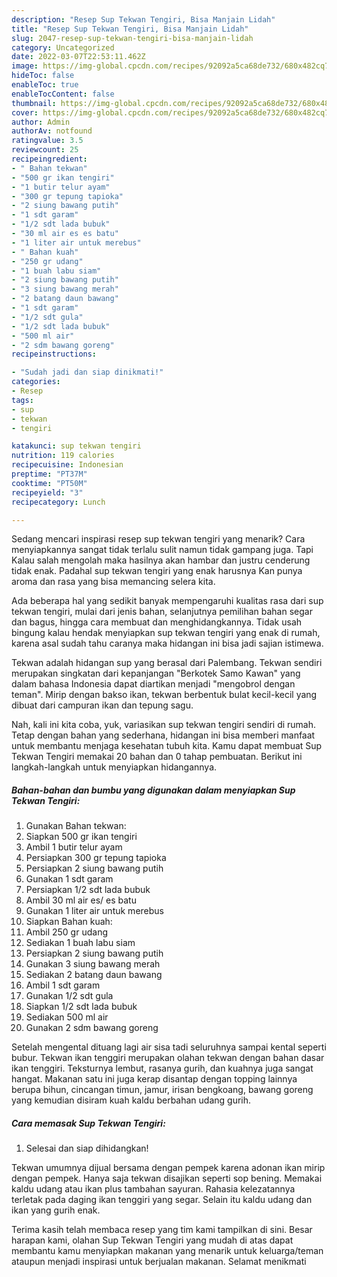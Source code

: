 ```yaml
---
description: "Resep Sup Tekwan Tengiri, Bisa Manjain Lidah"
title: "Resep Sup Tekwan Tengiri, Bisa Manjain Lidah"
slug: 2047-resep-sup-tekwan-tengiri-bisa-manjain-lidah
category: Uncategorized
date: 2022-03-07T22:53:11.462Z
image: https://img-global.cpcdn.com/recipes/92092a5ca68de732/680x482cq70/sup-tekwan-tengiri-foto-resep-utama.jpg
hideToc: false
enableToc: true
enableTocContent: false
thumbnail: https://img-global.cpcdn.com/recipes/92092a5ca68de732/680x482cq70/sup-tekwan-tengiri-foto-resep-utama.jpg
cover: https://img-global.cpcdn.com/recipes/92092a5ca68de732/680x482cq70/sup-tekwan-tengiri-foto-resep-utama.jpg
author: Admin
authorAv: notfound
ratingvalue: 3.5
reviewcount: 25
recipeingredient:
- " Bahan tekwan"
- "500 gr ikan tengiri"
- "1 butir telur ayam"
- "300 gr tepung tapioka"
- "2 siung bawang putih"
- "1 sdt garam"
- "1/2 sdt lada bubuk"
- "30 ml air es es batu"
- "1 liter air untuk merebus"
- " Bahan kuah"
- "250 gr udang"
- "1 buah labu siam"
- "2 siung bawang putih"
- "3 siung bawang merah"
- "2 batang daun bawang"
- "1 sdt garam"
- "1/2 sdt gula"
- "1/2 sdt lada bubuk"
- "500 ml air"
- "2 sdm bawang goreng"
recipeinstructions:

- "Sudah jadi dan siap dinikmati!"
categories:
- Resep
tags:
- sup
- tekwan
- tengiri

katakunci: sup tekwan tengiri 
nutrition: 119 calories
recipecuisine: Indonesian
preptime: "PT37M"
cooktime: "PT50M"
recipeyield: "3"
recipecategory: Lunch

---
```



Sedang mencari inspirasi resep sup tekwan tengiri yang menarik? Cara menyiapkannya sangat tidak terlalu sulit namun tidak gampang juga. Tapi Kalau salah mengolah maka hasilnya akan hambar dan justru cenderung tidak enak. Padahal sup tekwan tengiri yang enak harusnya Kan punya aroma dan rasa yang bisa memancing selera kita.


Ada beberapa hal yang sedikit banyak mempengaruhi kualitas rasa dari sup tekwan tengiri, mulai dari jenis bahan, selanjutnya pemilihan bahan segar dan bagus, hingga cara membuat dan menghidangkannya. Tidak usah bingung kalau hendak menyiapkan sup tekwan tengiri yang enak di rumah, karena asal sudah tahu caranya maka hidangan ini bisa jadi sajian istimewa.

Tekwan adalah hidangan sup yang berasal dari Palembang. Tekwan sendiri merupakan singkatan dari kepanjangan &#34;Berkotek Samo Kawan&#34; yang dalam bahasa Indonesia dapat diartikan menjadi &#34;mengobrol dengan teman&#34;. Mirip dengan bakso ikan, tekwan berbentuk bulat kecil-kecil yang dibuat dari campuran ikan dan tepung sagu.


Nah, kali ini kita coba, yuk, variasikan sup tekwan tengiri sendiri di rumah. Tetap dengan bahan yang sederhana, hidangan ini bisa memberi manfaat untuk membantu menjaga kesehatan tubuh kita. Kamu dapat membuat Sup Tekwan Tengiri memakai 20 bahan dan 0 tahap pembuatan. Berikut ini langkah-langkah untuk menyiapkan hidangannya.

<!--inarticleads1-->

##### Bahan-bahan dan bumbu yang digunakan dalam menyiapkan Sup Tekwan Tengiri:

1. Gunakan  Bahan tekwan:
1. Siapkan 500 gr ikan tengiri
1. Ambil 1 butir telur ayam
1. Persiapkan 300 gr tepung tapioka
1. Persiapkan 2 siung bawang putih
1. Gunakan 1 sdt garam
1. Persiapkan 1/2 sdt lada bubuk
1. Ambil 30 ml air es/ es batu
1. Gunakan 1 liter air untuk merebus
1. Siapkan  Bahan kuah:
1. Ambil 250 gr udang
1. Sediakan 1 buah labu siam
1. Persiapkan 2 siung bawang putih
1. Gunakan 3 siung bawang merah
1. Sediakan 2 batang daun bawang
1. Ambil 1 sdt garam
1. Gunakan 1/2 sdt gula
1. Siapkan 1/2 sdt lada bubuk
1. Sediakan 500 ml air
1. Gunakan 2 sdm bawang goreng


Setelah mengental dituang lagi air sisa tadi seluruhnya sampai kental seperti bubur. Tekwan ikan tenggiri merupakan olahan tekwan dengan bahan dasar ikan tenggiri. Teksturnya lembut, rasanya gurih, dan kuahnya juga sangat hangat. Makanan satu ini juga kerap disantap dengan topping lainnya berupa bihun, cincangan timun, jamur, irisan bengkoang, bawang goreng yang kemudian disiram kuah kaldu berbahan udang gurih. 

<!--inarticleads2-->

##### Cara memasak Sup Tekwan Tengiri:


1. Selesai dan siap dihidangkan!

Tekwan umumnya dijual bersama dengan pempek karena adonan ikan mirip dengan pempek. Hanya saja tekwan disajikan seperti sop bening. Memakai kaldu udang atau ikan plus tambahan sayuran. Rahasia kelezatannya terletak pada daging ikan tenggiri yang segar. Selain itu kaldu udang dan ikan yang gurih enak. 

Terima kasih telah membaca resep yang tim kami tampilkan di sini. Besar harapan kami, olahan Sup Tekwan Tengiri yang mudah di atas dapat membantu kamu menyiapkan makanan yang menarik untuk keluarga/teman ataupun menjadi inspirasi untuk berjualan makanan. Selamat menikmati
